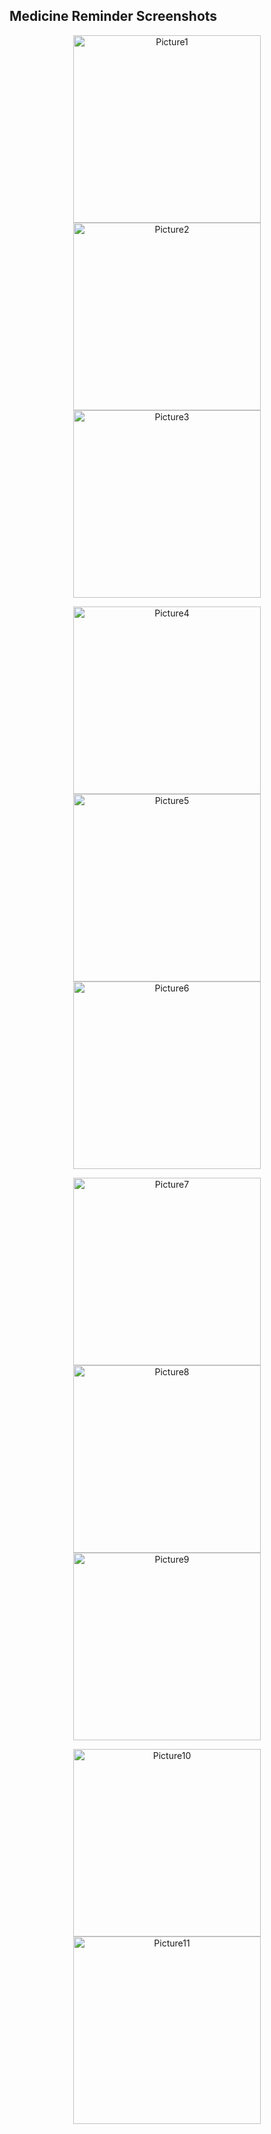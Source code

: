 <h2> Medicine Reminder Screenshots</h2>

<!-- Row 1 -->
<p align="center">
  <img src="https://raw.githubusercontent.com/Snehith18226/Medicine_Reminder/49f643adc708cff9dcbd190e9d66cd5101ef7dde/screenshots/Picture1.png" width="300" alt="Picture1" />
  <img src="https://raw.githubusercontent.com/Snehith18226/Medicine_Reminder/16e7705abb93a2bc5cbbe57672154c500d97f5ae/screenshots/Picture2.png" width="300" alt="Picture2" />
  <img src="https://raw.githubusercontent.com/Snehith18226/Medicine_Reminder/fbd1ed2c1baa29053f24a9e51e324d5d9596773d/screenshots/Picture3.png" width="300" alt="Picture3" />
</p>

<!-- Row 2 -->
<p align="center">
  <img src="https://raw.githubusercontent.com/Snehith18226/Medicine_Reminder/4c8d33aee002738cb76022241ac7b168b22bcfd6/screenshots/Picture4.png" width="300" alt="Picture4" />
  <img src="https://raw.githubusercontent.com/Snehith18226/Medicine_Reminder/141e19d8c5493dc0c921f83240edb599604c5a00/screenshots/Picture5.png" width="300" alt="Picture5" />
  <img src="https://raw.githubusercontent.com/Snehith18226/Medicine_Reminder/50f8ac655ccdba50edf7a6ecbd37820dd52d6ffd/screenshots/Picture6.png" width="300" alt="Picture6" />
</p>

<!-- Row 3 -->
<p align="center">
  <img src="https://raw.githubusercontent.com/Snehith18226/Medicine_Reminder/16cf9b4211688866259d8ee7cf2bfce507fe0342/screenshots/Picture7.png" width="300" alt="Picture7" />
  <img src="https://raw.githubusercontent.com/Snehith18226/Medicine_Reminder/caf432f3bd1e45f98f86fb152e4dba245a03d4fe/screenshots/Picture8.png" width="300" alt="Picture8" />
  <img src="https://raw.githubusercontent.com/Snehith18226/Medicine_Reminder/e69e3d482d1ade727043f8fb37a8a683194cf10a/screenshots/Picture9.png" width="300" alt="Picture9" />
</p>

<!-- Row 4 -->
<p align="center">
  <img src="https://raw.githubusercontent.com/Snehith18226/Medicine_Reminder/0aa1a9c1bb3849e2a6c2bb025af850a2a425fbfb/screenshots/Picture10.png" width="300" alt="Picture10" />
  <img src="https://raw.githubusercontent.com/Snehith18226/Medicine_Reminder/9a5b9e2ec2e644e65df24e479edcac95cb3b8d75/screenshots/Picture11.png" width="300" alt="Picture11" />
</p>
